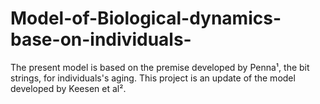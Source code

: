 # Model-of-Biological-dynamics-base-on-individuals-
The present model is based on the premise developed by Penna¹, the bit strings, for individuals's aging.  This project is an update of the model developed by Keesen et al². 
